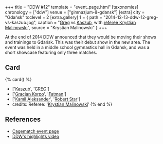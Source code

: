 +++
title = "DDW #12"
template = "event_page.html"
[taxonomies]
chronology = ["ddw"]
venue = ["gimnazjum-8-gdansk"]
[extra]
city = "Gdańsk"
toclevel = 2
[extra.gallery]
1 = { path = "2014-12-13-ddw-12-greg-vs-kaszub.jpg", caption = "[Greg](@/w/greg.md) vs [Kaszub](@/w/kaszub.md), with [referee Krystian Malinowski](@/w/krystian-malinowski.md)", source = "Krystian Malinowski" }
+++

At the end of 2014 DDW announced that they would be moving their shows and trainings to Gdańsk. This was their debut show in the new area.
The event was held in a middle school gymnastics hall in Gdańsk, and was a short showcase featuring only three matches.

## Card

{% card() %}
- ['[Kaszub](@/w/kaszub.md)', '[GREG](@/w/greg.md)']
- ['[Gracjan Korpo](@/w/gracjan-korpo.md)', '[Fatman](@/w/pan-pawlowski.md)']
- ['[Kamil Aleksander](@/w/kamil-aleksander.md)', '[Robert Star](@/w/robert-star.md)']
- credits:
    Referee: '[Krystian Malinowski](@/w/krystian-malinowski.md)'
{% end %}

## References

* [Cagematch event page](https://www.cagematch.net/?id=8&nr=585&page=4)
* [DDW's highlights video](https://www.youtube.com/watch?v=b4MFLbkXrYg)
